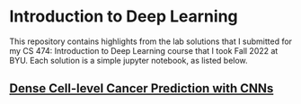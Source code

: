 # Introduction to Deep Learning
This repository contains highlights from the lab solutions that I submitted for my CS 474: Introduction to Deep Learning course that I took Fall 2022 at BYU. Each solution is a simple jupyter notebook, as listed below.

## [Dense Cell-level Cancer Prediction with CNNs](cancer-detection.ipynb)

